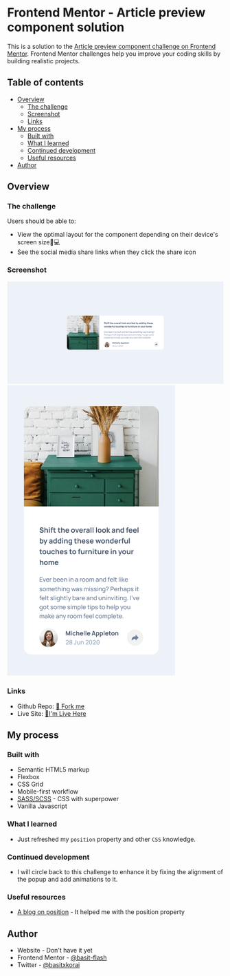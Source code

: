 # Frontend Mentor - Article preview component solution

This is a solution to the [Article preview component challenge on Frontend Mentor](https://www.frontendmentor.io/challenges/article-preview-component-dYBN_pYFT). Frontend Mentor challenges help you improve your coding skills by building realistic projects.

## Table of contents

- [Overview](#overview)
  - [The challenge](#the-challenge)
  - [Screenshot](#screenshot)
  - [Links](#links)
- [My process](#my-process)
  - [Built with](#built-with)
  - [What I learned](#what-i-learned)
  - [Continued development](#continued-development)
  - [Useful resources](#useful-resources)
- [Author](#author)

## Overview

### The challenge

Users should be able to:

- View the optimal layout for the component depending on their device's screen size📱💻
- See the social media share links when they click the share icon

### Screenshot

![](./design/screen-desktop.png)
![](./design/screen-mobile.png)

### Links

- Github Repo: [🍴 Fork me](https://github.com/basitkorai/article-preview-component)
- Live Site: [🏡I'm Live Here](https://article-preview-korai.netlify.app)

## My process

### Built with

- Semantic HTML5 markup
- Flexbox
- CSS Grid
- Mobile-first workflow
- [SASS/SCSS](https://sass-lang.com) - CSS with superpower
- Vanilla Javascript

### What I learned

- Just refreshed my `position` property and other `CSS` knowledge.

### Continued development
- I will circle back to this challenge to enhance it by fixing the alignment of the popup and add animations to it.

### Useful resources

- [A blog on position](https://blog.webdevsimplified.com/2022-01/css-position/) - It helped me with the position property


## Author

- Website - Don't have it yet
- Frontend Mentor - [@basit-flash](https://www.frontendmentor.io/profile/basit-flash)
- Twitter - [@basitxkorai](https://www.twitter.com/basitxkorai)

